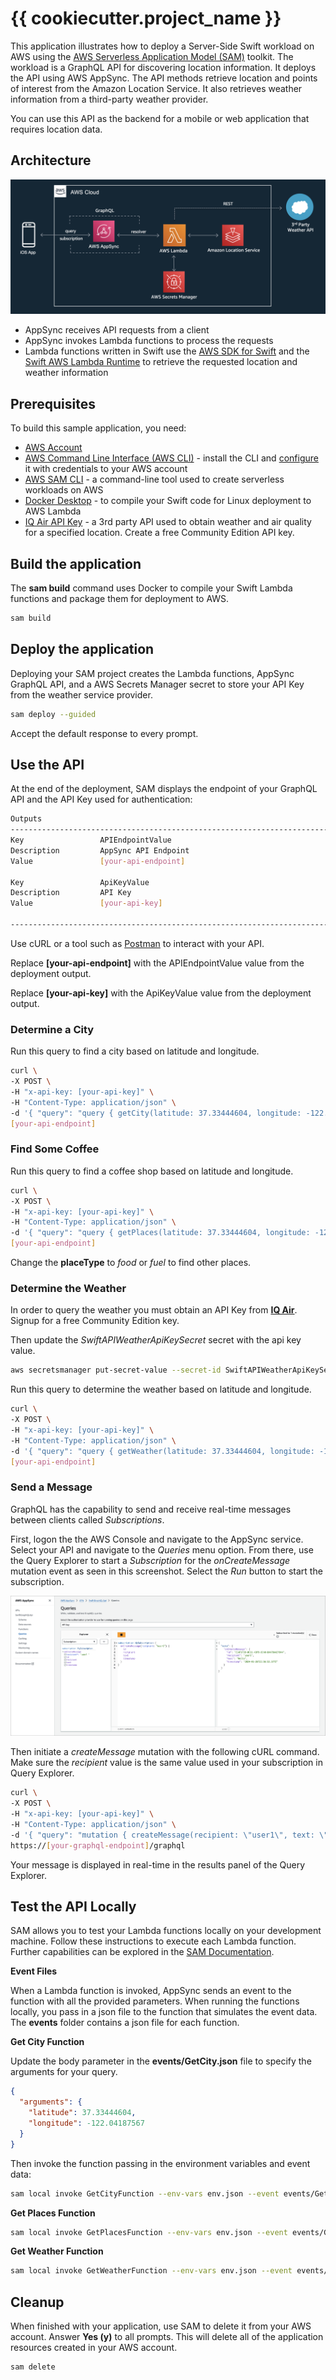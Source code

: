 # {{ cookiecutter.project_name }}

This application illustrates how to deploy a Server-Side Swift workload on AWS using the [AWS Serverless Application Model (SAM)](https://aws.amazon.com/serverless/sam/) toolkit. The workload is a GraphQL API for discovering location information. It deploys the API using AWS AppSync. The API methods retrieve location and points of interest from the Amazon Location Service. It also retrieves weather information from a third-party weather provider.

You can use this API as the backend for a mobile or web application that requires location data.

## Architecture

![Architecture](images/architecture.png)

- AppSync receives API requests from a client
- AppSync invokes Lambda functions to process the requests
- Lambda functions written in Swift use the [AWS SDK for Swift](https://aws.amazon.com/sdk-for-swift/) and the [Swift AWS Lambda Runtime](https://github.com/swift-server/swift-aws-lambda-runtime) to retrieve the requested location and weather information

## Prerequisites

To build this sample application, you need:

- [AWS Account](https://console.aws.amazon.com/)
- [AWS Command Line Interface (AWS CLI)](https://docs.aws.amazon.com/cli/latest/userguide/cli-chap-getting-started.html) - install the CLI and [configure](https://docs.aws.amazon.com/cli/latest/userguide/cli-configure-quickstart.html) it with credentials to your AWS account
- [AWS SAM CLI](https://docs.aws.amazon.com/serverless-application-model/latest/developerguide/install-sam-cli.html) - a command-line tool used to create serverless workloads on AWS
- [Docker Desktop](https://www.docker.com/products/docker-desktop/) - to compile your Swift code for Linux deployment to AWS Lambda
- [IQ Air API Key](https://dashboard.iqair.com/) - a 3rd party API used to obtain weather and air quality for a specified location.  Create a free Community Edition API key.

## Build the application

The **sam build** command uses Docker to compile your Swift Lambda functions and package them for deployment to AWS.

```bash
sam build
```

## Deploy the application

Deploying your SAM project creates the Lambda functions, AppSync GraphQL API, and a AWS Secrets Manager secret to store your API Key from the weather service provider.

```bash
sam deploy --guided
```

Accept the default response to every prompt.

## Use the API

At the end of the deployment, SAM displays the endpoint of your GraphQL API and the API Key used for authentication:

```bash
Outputs
------------------------------------------------------------------------------------------------------------
Key                 APIEndpointValue
Description         AppSync API Endpoint
Value               [your-api-endpoint]

Key                 ApiKeyValue
Description         API Key
Value               [your-api-key]

------------------------------------------------------------------------------------------------------------
```

Use cURL or a tool such as [Postman](https://www.postman.com/) to interact with your API. 

Replace **[your-api-endpoint]** with the APIEndpointValue value from the deployment output. 

Replace **[your-api-key]** with the ApiKeyValue value from the deployment output.

### Determine a City

Run this query to find a city based on latitude and longitude.

```bash
curl \
-X POST \
-H "x-api-key: [your-api-key]" \
-H "Content-Type: application/json" \
-d '{ "query": "query { getCity(latitude: 37.33444604, longitude: -122.04187567) { name } }" }' \
[your-api-endpoint]
```

### Find Some Coffee

Run this query to find a coffee shop based on latitude and longitude.

```bash
curl \
-X POST \
-H "x-api-key: [your-api-key]" \
-H "Content-Type: application/json" \
-d '{ "query": "query { getPlaces(latitude: 37.33444604, longitude: -122.04187567, placeType: coffee, maxResults: 10) { name address } }" }' \
[your-api-endpoint]
```

Change the **placeType** to *food* or *fuel* to find other places.

### Determine the Weather

In order to query the weather you must obtain an API Key from [**IQ Air**](https://dashboard.iqair.com/). Signup for a free Community Edition key.

Then update the *SwiftAPIWeatherApiKeySecret* secret with the api key value.

```bash
aws secretsmanager put-secret-value --secret-id SwiftAPIWeatherApiKeySecret --secret-string [your IQ Air API key]
```

Run this query to determine the weather based on latitude and longitude.

```bash
curl \
-X POST \
-H "x-api-key: [your-api-key]" \
-H "Content-Type: application/json" \
-d '{ "query": "query { getWeather(latitude: 37.33444604, longitude: -122.04187567) { aqIndex temperature } }" }' \
[your-api-endpoint]
```

### Send a Message

GraphQL has the capability to send and receive real-time messages between clients called *Subscriptions*.

First, logon the the AWS Console and navigate to the AppSync service. Select your API and navigate to the *Queries* menu option. From there, use the Query Explorer to start a *Subscription* for the *onCreateMessage* mutation event as seen in this screenshot. Select the *Run* button to start the subscription.

![Architecture](images/subscription.png)

Then initiate a *createMessage* mutation with the following cURL command. Make sure the *recipient* value is the same value used in your subscription in Query Explorer.

```bash
curl \
-X POST \
-H "x-api-key: [your-api-key]" \
-H "Content-Type: application/json" \
-d '{ "query": "mutation { createMessage(recipient: \"user1\", text: \"Hello\") { id recipient text timestamp } }" }' \
https://[your-graphql-endpoint]/graphql
```

Your message is displayed in real-time in the results panel of the Query Explorer.


## Test the API Locally
SAM allows you to test your Lambda functions locally on your development machine. Follow these instructions to execute each Lambda function. Further capabilities can be explored in the [SAM Documentation](https://docs.aws.amazon.com/serverless-application-model/latest/developerguide/serverless-sam-cli-using-invoke.html).


**Event Files**

When a Lambda function is invoked, AppSync sends an event to the function with all the provided parameters. When running the functions locally, you pass in a json file to the function that simulates the event data. The **events** folder contains a json file for each function.

**Get City Function**

Update the body parameter in the **events/GetCity.json** file to specify the arguments for your query.

```json
{
  "arguments": {
    "latitude": 37.33444604,
    "longitude": -122.04187567
  }
}
```

Then invoke the function passing in the environment variables and event data:

```bash
sam local invoke GetCityFunction --env-vars env.json --event events/GetCity.json
```

**Get Places Function**

```bash
sam local invoke GetPlacesFunction --env-vars env.json --event events/GetPlaces.json
```

**Get Weather Function**

```bash
sam local invoke GetWeatherFunction --env-vars env.json --event events/GetWeather.json
```

## Cleanup

When finished with your application, use SAM to delete it from your AWS account. Answer **Yes (y)** to all prompts. This will delete all of the application resources created in your AWS account.

```bash
sam delete
```
